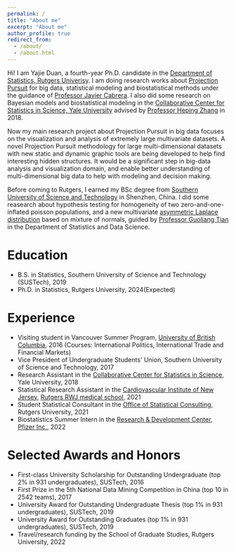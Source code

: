 ```yaml
---
permalink: /
title: "About me"
excerpt: "About me"
author_profile: true
redirect_from: 
  - /about/
  - /about.html
---
```


Hi! I am Yajie Duan, a fourth-year Ph.D. candidate in the [Department of Statistics, Rutgers Univerisy](https://statistics.rutgers.edu/). I am doing research works about [Projection Pursuit](https://en.wikipedia.org/wiki/Projection_pursuit) for big data, statistical modeling and biostatistical methods under the guidance of [Professor Javier Cabrera](https://scholar.google.com/citations?user=oiy2ruwAAAAJ&hl=en). I also did some research on Bayesian models and biostatistical modeling in the [Collaborative Center for Statistics in Science, Yale University](https://ysph.yale.edu/c2s2/) advised by [Professor Heping Zhang](https://ysph.yale.edu/profile/heping_zhang/) in 2018. 

Now my main research project about Projection Pursuit in big data focuses on the visualization and analysis of extremely large multivariate datasets. A novel Projection Pursuit methodology for large multi-dimensional datasets with new static and dynamic graphic tools are being developed to help find interesting hidden structures. It would be a significant step in big-data analysis and visualization domain, and enable better understanding of multi-dimensional big data to help with modeling and decision making.

Before coming to Rutgers, I earned my BSc degree from [Southern University of Science and Technology](https://www.sustech.edu.cn/en/) in Shenzhen, China. I did some reasearch about hypothesis testing for homogeneity of two zero-and-one-inflated poisson populations, and a new multivariate [asymmetric Laplace distribution](https://en.wikipedia.org/wiki/Asymmetric_Laplace_distribution) based on mixture of normals, guided by [Professor Guoliang Tian](https://stat-ds.sustech.edu.cn/teacher/TIAN,Guoliang?lang=en-us) in the Department of Statistics and Data Science.



Education
======
* B.S. in Statistics, Southern University of Science and Technology (SUSTech), 2019
* Ph.D. in Statistics, Rutgers University, 2024(Expected)

Experience
======
* Visiting student in Vancouver Summer Program, [University of British Columbia](https://www.ubc.ca/), 2016 (Courses: International Politics, International Trade and Financial Markets)
* Vice President of Undergraduate Students' Union, Southern University of Science and Technology, 2017
* Research Assistant in the [Collaborative Center for Statistics in Science](https://ysph.yale.edu/c2s2/), Yale University, 2018
* Statistical Research Assistant in the [Cardiovascular Institute of New Jersey](https://www.acc.org/membership/sections-and-councils/fellows-in-training-section/section-updates/2019/04/16/12/49/conversations-with-cardiologists-kostis), [Rutgers RWJ medical school](https://rwjms.rutgers.edu/departments-institutes), 2021
* Student Statistical Consultant in the [Office of Statistical Consulting](https://www.stat.rutgers.edu/osc-home), Rutgers University, 2021
* Biostatistics Summer Intern in the [Research & Development Center](https://www.pfizer.com/science/centers), [Pfizer Inc.](https://www.pfizer.com/), 2022 

Selected Awards and Honors 
======
* First-class University Scholarship for Outstanding Undergraduate (top 2% in 931 undergraduates), SUSTech, 2016
* First Prize in the 5th National Data Mining Competition in China (top 10 in 2542 teams), 2017
* University Award for Outstanding Undergraduate Thesis (top 1% in 931 undergraduates), SUSTech, 2019
* University Award for Outstanding Graduates (top 1% in 931 undergraduates), SUSTech, 2019
* Travel/research funding by the School of Graduate Studies, Rutgers University, 2022
